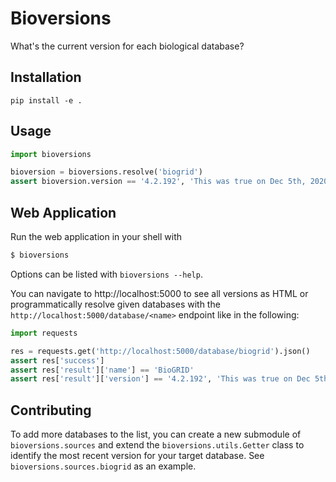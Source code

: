 # Bioversions

What's the current version for each biological database?

## Installation

`pip install -e .`

## Usage

```python
import bioversions

bioversion = bioversions.resolve('biogrid')
assert bioversion.version == '4.2.192', 'This was true on Dec 5th, 2020!'
```

## Web Application

Run the web application in your shell with

```bash
$ bioversions
```

Options can be listed with `bioversions --help`.

You can navigate to http://localhost:5000 to see all versions
as HTML or programmatically resolve given databases with the
`http://localhost:5000/database/<name>` endpoint like in the
following:

```python
import requests

res = requests.get('http://localhost:5000/database/biogrid').json()
assert res['success']
assert res['result']['name'] == 'BioGRID'
assert res['result']['version'] == '4.2.192', 'This was true on Dec 5th, 2020!'
```

## Contributing

To add more databases to the list, you can create a new submodule of
`bioversions.sources` and extend the `bioversions.utils.Getter` class
to identify the most recent version for your target database. See
`bioversions.sources.biogrid` as an example.
